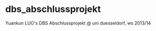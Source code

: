 dbs_abschlussprojekt
====================

Yuankun LUO's DBS Abschlussprojekt @ uni duesseldorf, ws 2013/14
